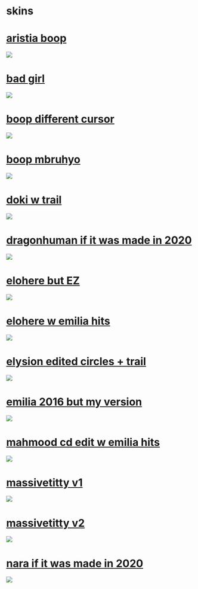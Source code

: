 # skins

# [aristia boop](https://github.com/woot-1/skins/raw/main/aristia%20boop.osk)
[![](https://meaved.s-ul.eu/mMJjpICU)](https://github.com/woot-1/skins/raw/main/aristia%20boop.osk)

# [bad girl](https://github.com/woot-1/skins/raw/main/bad%20girl.osk)
[![](https://meaved.s-ul.eu/zD4rfp0C)](https://github.com/woot-1/skins/raw/main/bad%20girl.osk)

# [boop different cursor](https://github.com/woot-1/skins/raw/main/boop%20different%20cursor.osk)
[![](https://meaved.s-ul.eu/YEjexqBx)](https://github.com/woot-1/skins/raw/main/boop%20different%20cursor.osk)

# [boop mbruhyo](https://github.com/woot-1/skins/raw/main/boop%20mbruhyo.osk)
[![](https://meaved.s-ul.eu/hTlGge0C)](https://github.com/woot-1/skins/raw/main/boop%20mbruhyo.osk)

# [doki w trail](https://github.com/woot-1/skins/raw/main/doki%20w%20trail.osk)
[![](https://meaved.s-ul.eu/5vODVmFV)](https://github.com/woot-1/skins/raw/main/doki%20w%20trail.osk)

# [dragonhuman if it was made in 2020](https://github.com/woot-1/skins/raw/main/dragonhuman%20if%20it%20was%20made%20in%202020.osk)
[![](https://meaved.s-ul.eu/rAEg9DXo)](https://github.com/woot-1/skins/raw/main/dragonhuman%20if%20it%20was%20made%20in%202020.osk)

# [elohere but EZ](https://meaved.s-ul.eu/Oo3qCFSN)
[![](https://meaved.s-ul.eu/17sw05do)](https://meaved.s-ul.eu/Oo3qCFSN)

# [elohere w emilia hits](https://meaved.s-ul.eu/WcwLvynX)
[![](https://meaved.s-ul.eu/PXYvk8kK)](https://meaved.s-ul.eu/WcwLvynX)

# [elysion edited circles + trail](https://meaved.s-ul.eu/FfJ8gEXp)
[![](https://meaved.s-ul.eu/016eJJ7Q)](https://meaved.s-ul.eu/FfJ8gEXp)

# [emilia 2016 but my version](https://github.com/woot-1/skins/raw/main/emilia%202016%20but%20my%20version.osk)
[![](https://meaved.s-ul.eu/UVPISNMj)](https://github.com/woot-1/skins/raw/main/dragonhuman%20if%20it%20was%20made%20in%202020.osk)

# [mahmood cd edit w emilia hits](https://github.com/woot-1/skins/raw/main/mahmood%20cd%20edit%20w%20emilia%20hits.osk)
[![](https://meaved.s-ul.eu/ZHadzVYd)](https://github.com/woot-1/skins/raw/main/mahmood%20cd%20edit%20w%20emilia%20hits.osk)

# [massivetitty v1](https://github.com/woot-1/skins/raw/main/massivetitty%20v1.osk)
[![](https://meaved.s-ul.eu/RmD7vgkl)](https://github.com/woot-1/skins/raw/main/massivetitty%20v1.osk)

# [massivetitty v2](https://github.com/woot-1/skins/raw/main/massivetitty%20v2.osk)
[![](https://meaved.s-ul.eu/c4oOFtNa)](https://github.com/woot-1/skins/raw/main/massivetitty%20v2.osk)

# [nara if it was made in 2020](https://github.com/woot-1/skins/raw/main/nara%20if%20it%20was%20made%20in%202020.osk)
[![](https://meaved.s-ul.eu/OATvXsZ7)](https://github.com/woot-1/skins/raw/main/nara%20if%20it%20was%20made%20in%202020.osk)
